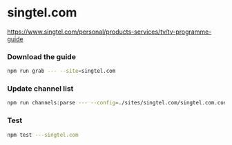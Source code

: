 # singtel.com

https://www.singtel.com/personal/products-services/tv/tv-programme-guide

### Download the guide

```sh
npm run grab --- --site=singtel.com
```

### Update channel list

```sh
npm run channels:parse --- --config=./sites/singtel.com/singtel.com.config.js --output=./sites/singtel.com/singtel.com.channels.xml
```

### Test

```sh
npm test ---singtel.com
```
